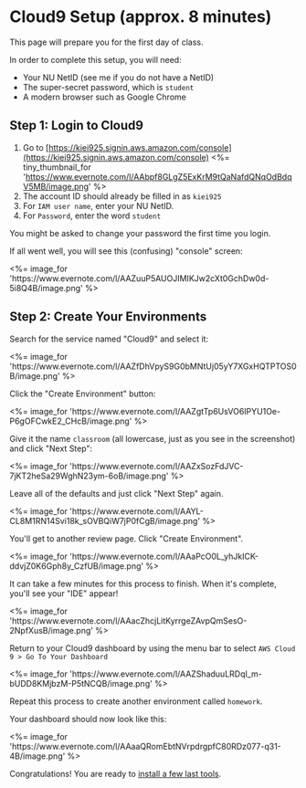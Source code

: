 # Cloud9 Setup (approx. 8 minutes)

This page will prepare you for the first day of class.

In order to complete this setup, you will need:

* Your NU NetID (see me if you do not have a NetID)
* The super-secret password, which is `student`
* A modern browser such as Google Chrome

## Step 1: Login to Cloud9

1. Go to [https://kiei925.signin.aws.amazon.com/console](https://kiei925.signin.aws.amazon.com/console)
   <%= tiny_thumbnail_for 'https://www.evernote.com/l/AAbpf8GLgZ5ExKrM9tQaNafdQNqOdBdqV5MB/image.png' %>
2. The account ID should already be filled in as `kiei925`
3. For `IAM user name`, enter your NU NetID.
4. For `Password`, enter the word `student`

You might be asked to change your password the first time you login.



If all went well, you will see this (confusing) "console" screen:

<p><%= image_for 'https://www.evernote.com/l/AAZuuP5AUOJIMIKJw2cXt0GchDw0d-5i8Q4B/image.png' %></p>

## Step 2: Create Your Environments

Search for the service named "Cloud9" and select it:

<p><%= image_for 'https://www.evernote.com/l/AAZfDhVpyS9G0bMNtUj05yY7XGxHQTPTOS0B/image.png' %></p>

Click the "Create Environment" button:

<p><%= image_for 'https://www.evernote.com/l/AAZgtTp6UsVO6IPYU1Oe-P6gOFCwkE2_CHcB/image.png' %></p>

Give it the name `classroom` (all lowercase, just as you see in the screenshot) and click "Next Step":

<p><%= image_for 'https://www.evernote.com/l/AAZxSozFdJVC-7jKT2heSa29WghN23ym-6oB/image.png' %></p>

Leave all of the defaults and just click "Next Step"
again.  

<p><%= image_for 'https://www.evernote.com/l/AAYL-CL8M1RN14Svi18k_sOVBQiW7jP0fCgB/image.png' %></p>

You'll get to another review page.  Click "Create Environment".

<p><%= image_for 'https://www.evernote.com/l/AAaPcO0L_yhJkICK-ddvjZ0K6Gph8y_CzfUB/image.png' %></p>

It can take a few minutes for this process to finish.  When it's complete, you'll see
your "IDE" appear!

<p><%= image_for 'https://www.evernote.com/l/AAacZhcjLitKyrrgeZAvpQmSesO-2NpfXusB/image.png' %></p>

Return to your Cloud9 dashboard by using the menu bar to select `AWS Cloud 9 > Go To Your Dashboard`

<p><%= image_for 'https://www.evernote.com/l/AAZShaduuLRDqI_m-bUDD8KMjbzM-P5tNCQB/image.png' %></p>

Repeat this process to create another environment called `homework`.

Your dashboard should now look like this:

<p><%= image_for 'https://www.evernote.com/l/AAaaQRomEbtNVrpdrgpfC80RDz077-q31-4B/image.png' %></p>


Congratulations! You are ready to [install a few last tools](3-tools.md).
